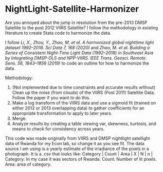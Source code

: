# NightLight-Satellite-Harmonizer
Are you annoyed about the jump in resolution from the pre-2013 DMSP Satellite to the post 2012 VIIRS Satellite? I follow the methodology in existing literature to create Stata code to harmonize the data.

I follow _Li, X., Zhou, Y., Zhao, M. et al. A harmonized global nighttime light dataset 1992–2018. Sci Data 7, 168 (2020)_ and _Zhao, M. et al. Building a Series of Consistent Night-Time Light Data (1992–2018) in Southeast Asia by Integrating DMSP-OLS and NPP-VIIRS. IEEE Trans. Geosci. Remote. Sens. 58, 1843–1856 (2019)_ to code an outline for how to harmonize the data. 

Methodology:
  1) (Not implemented due to time constraints and accurate results without) Clean up the noise (from clouds) of the VIIRS (Post 2011) Satellite Data. Follow the paper if you want to do this.
  2) Make a log transform of the VIIRS data and use a sigmoid fit (trained on either 2012 or 2013 overlapping data) to gather coefficients for an appropriate transformation to apply to later years.
  3) Merge.
  4) Analyze results by creating a table viewing var, skewness, kurtosis, and means to check for consistency across years.

This code was made originally from VIIRS and DMSP nightlight satellight data of Rwanda for my Econ lab, so change it as you see fit. The data source I am using is a yearly estimate of the irradiance of the pixels in a photograph. It is a .csv that looks like: 
                                                                                                        Category | Count |  Area |
                                                                                                           X     |  N    |   n   |
Category: In my case it was sectors of Rwanda.
Count: Number of lit pixels.
Area: area of category. 
